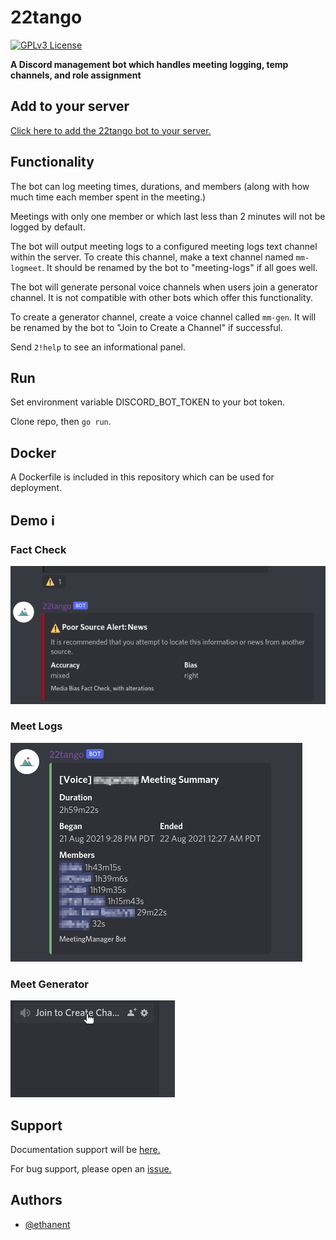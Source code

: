 # **22tango** 
[![GPLv3 License](https://img.shields.io/badge/License-GPL%20v3-yellow.svg)](https://opensource.org/licenses/)

**A Discord management bot which handles meeting logging, temp channels, and role assignment**
## **Add to your server**

[Click here to add the 22tango bot to your server.](https://discord.com/api/oauth2/authorize?client_id=782730468156112957&permissions=8&scope=bot)

## **Functionality**

The bot can log meeting times, durations, and members (along with how much time each member spent in the meeting.)

Meetings with only one member or which last less than 2 minutes will not be logged by default.

The bot will output meeting logs to a configured meeting logs text channel within the server. To create this channel, make a text channel named `mm-logmeet`. It should be renamed by the bot to "meeting-logs" if all goes well.

The bot will generate personal voice channels when users join a generator channel. It is not compatible with other bots which offer this functionality.

To create a generator channel, create a voice channel called `mm-gen`. It will be renamed by the bot to "Join to Create a Channel" if successful.

Send `2!help` to see an informational panel.
## **Run** 

Set environment variable DISCORD_BOT_TOKEN to your bot token.

Clone repo, then `go run`.
## **Docker**

A Dockerfile is included in this repository which can be used for deployment.
## **Demo** :information_source: 	
### **Fact Check**
![App Screenshot](./demo/factcheck.png)
### **Meet Logs**
![App Screenshot](./demo/meetlog.png)
### **Meet Generator**
![App Screenshot](./demo/join.gif)

  
## **Support**

Documentation support will be [here.](https://github.com/ethanent/22tango/wiki)

For bug support, please open an [issue.](https://github.com/ethanent/22tango/issues)

## **Authors**

- [@ethanent](https://github.com/ethanent)
